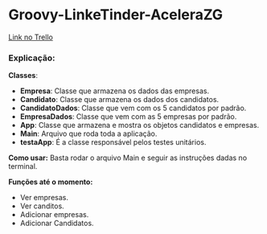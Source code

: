 # Groovy-LinkeTinder-AceleraZG

[Link no Trello](https://trello.com/b/bvsAxaEG/linketinder)

### Explicação:

**Classes**:
- **Empresa**: Classe que armazena os dados das empresas.
- **Candidato**: Classe que armazena os dados dos candidatos.
- **CandidatoDados**: Classe que vem com os 5 candidatos por padrão.
- **EmpresaDados**: Classe que vem com as 5 empresas por padrão.
- **App**: Classe que armazena e mostra os objetos candidatos e empresas.
- **Main**: Arquivo que roda toda a aplicação.
- **testaApp**: É a classe responsável pelos testes unitários.

**Como usar:**
Basta rodar o arquivo Main e seguir as instruções dadas no terminal.


**Funções até o momento:**
- Ver empresas.
- Ver canditos.
- Adicionar empresas.
- Adicionar Candidatos.
